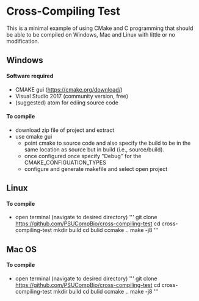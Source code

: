 # Cross-Compiling Test
This is a minimal example of using CMake and C programming that should
be able to be compiled on Windows, Mac and Linux with little or no modification.
##  Windows
#### Software required
- CMAKE gui (https://cmake.org/download/)
- Visual Studio 2017 (community version, free)
- (suggested) atom for ediing source code

#### To compile
- download zip file of project and extract
- use cmake gui
  - point cmake to source code and also specify the build to
    be in the same location as source but in build (i.e., source/build).
  - once configured once specify "Debug" for the CMAKE_CONFIGUATION_TYPES
  - configure and generate makefile and select open project


## Linux
#### To compile
- open terminal (navigate to desired directory)
'''
git clone https://github.com/PSUCompBio/cross-compiling-test
cd cross-compiling-test
mkdir build
cd bulid
ccmake ..
make -j8
'''

## Mac OS
#### To compile
- open terminal (navigate to desired directory)
'''
git clone https://github.com/PSUCompBio/cross-compiling-test
cd cross-compiling-test
mkdir build
cd bulid
ccmake ..
make -j8
'''
